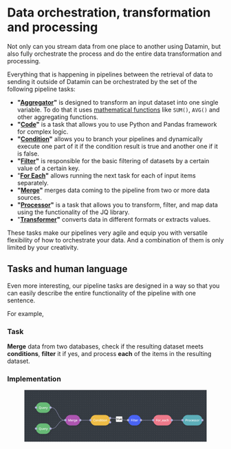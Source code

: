 # Data orchestration, transformation and processing

Not only can you stream data from one place to another using Datamin, but also fully orchestrate the process and do the entire data transformation and processing.

Everything that is happening in pipelines between the retrieval of data to sending it outside of Datamin can be orchestrated by the set of the following pipeline tasks:

* **"**[**Aggregator**](../../pipelines/tasks-ip/aggregator.md)**"** is designed to transform an input dataset into one single variable. To do that it uses [mathematical functions](../../pipelines/mathematical-functions.md) like `SUM()`, `AVG()` and other aggregating functions.
* **"**[**Code**](../../pipelines/tasks-ip/code.md)**"** is a task that allows you to use Python and Pandas framework for complex logic.
* **"**[**Condition**](../../pipelines/tasks-ip/condition.md)**"** allows you to branch your pipelines and dynamically execute one part of it if the condition result is true and another one if it is false.
* **"**[**Filter**](../../pipelines/tasks-ip/filter.md)**"** is responsible for the basic filtering of datasets by a certain value of a certain key.
* "[**For Each**](../../pipelines/tasks-ip/for-each.md)**"** allows running the next task for each of input items separately.
* **"**[**Merge**](../../pipelines/tasks-ip/merge.md)**"** merges data coming to the pipeline from two or more data sources.
* **"**[**Processor**](../../pipelines/tasks-ip/processor.md)**"** is a task that allows you to transform, filter, and map data using the functionality of the JQ library.
* "[**Transformer**](../../pipelines/tasks-ip/transformers.md)**"** converts data in different formats or extracts values.

These tasks make our pipelines very agile and equip you with versatile flexibility of how to orchestrate your data. And a combination of them is only limited by your creativity.

## Tasks and human language

Even more interesting, our pipeline tasks are designed in a way so that you can easily describe the entire functionality of the pipeline with one sentence.

For example,&#x20;

### Task

**Merge** data from two databases, check if the resulting dataset meets **conditions**, **filter** it if yes, and process **each** of the items in the resulting dataset.

### Implementation

<figure><img src="../../.gitbook/assets/Screenshot 2024-05-09 at 23.51.06.png" alt=""><figcaption></figcaption></figure>

